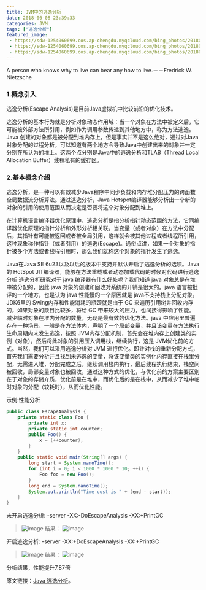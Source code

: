 ```yaml
---
title: JVM中的逃逸分析
date: 2018-06-08 23:39:33
categories: JVM
tags: ["逃逸分析"]
featured_image:
 - https://sdw-1254060699.cos.ap-chengdu.myqcloud.com/bing_photos/20180608.jpg
 - https://sdw-1254060699.cos.ap-chengdu.myqcloud.com/bing_photos/20180609.jpg
 - https://sdw-1254060699.cos.ap-chengdu.myqcloud.com/bing_photos/20180610.jpg
---
```


<p class="description">A person who knows why to live can bear any how to live.－－Fredrick W. Nietzsche</p>
<!-- more -->

### 1.概念引入
逃逸分析(Escape Analysis)是目前Java虚拟机中比较前沿的优化技术。

逃逸分析的基本行为就是分析对象动态作用域：当一个对象在方法中被定义后，它可能被外部方法所引用，例如作为调用参数传递到其他地方中，称为方法逃逸。
Java 创建的对象都是被分配到堆内存上，但是事实并不是这么绝对，通过对Java对象分配的过程分析，可以知道有两个地方会导致Java中创建出来的对象并一定分别在所认为的堆上。这两个点分别是Java中的逃逸分析和TLAB（Thread Local Allocation Buffer）线程私有的缓存区。

### 2.基本概念介绍

逃逸分析，是一种可以有效减少Java程序中同步负载和内存堆分配压力的跨函数全局数据流分析算法。通过逃逸分析，Java Hotspot编译器能够分析出一个新的对象的引用的使用范围从而决定是否要将这个对象分配到堆上。

在计算机语言编译器优化原理中，逃逸分析是指分析指针动态范围的方法，它同编译器优化原理的指针分析和外形分析相关联。当变量（或者对象）在方法中分配后，其指针有可能被返回或者被全局引用，这样就会被其他过程或者线程所引用，这种现象称作指针（或者引用）的逃逸(Escape)。通俗点讲，如果一个对象的指针被多个方法或者线程引用时，那么我们就称这个对象的指针发生了逃逸。

Java在Java SE 6u23以及以后的版本中支持并默认开启了逃逸分析的选项。Java的 HotSpot JIT编译器，能够在方法重载或者动态加载代码的时候对代码进行逃逸分析
逃逸分析研究对于 java 编译器有什么好处呢？我们知道 java 对象总是在堆中被分配的，因此 java 对象的创建和回收对系统的开销是很大的。java 语言被批评的一个地方，也是认为 java 性能慢的一个原因就是 java不支持栈上分配对象。JDK6里的 Swing内存和性能消耗的瓶颈就是由于 GC 来遍历引用树并回收内存的，如果对象的数目比较多，将给 GC 带来较大的压力，也间接得影响了性能。减少临时对象在堆内分配的数量，无疑是最有效的优化方法。java 中应用里普遍存在一种场景，一般是在方法体内，声明了一个局部变量，并且该变量在方法执行生命周期内未发生逃逸，按照 JVM内存分配机制，首先会在堆内存上创建类的实例（对象），然后将此对象的引用压入调用栈，继续执行，这是 JVM优化前的方式。当然，我们可以采用逃逸分析对 JVM 进行优化。即针对栈的重新分配方式，首先我们需要分析并且找到未逃逸的变量，将该变量类的实例化内存直接在栈里分配，无需进入堆，分配完成之后，继续调用栈内执行，最后线程执行结束，栈空间被回收，局部变量对象也被回收，通过这种方式的优化，与优化前的方案主要区别在于对象的存储介质，优化前是在堆中，而优化后的是在栈中，从而减少了堆中临时对象的分配（较耗时），从而优化性能。

示例:性能分析
``` java
public class EscapeAnalysis {
    private static class Foo {
        private int x;
        private static int counter;
        public Foo() {
            x = (++counter);
        }
    }
    public static void main(String[] args) {
        long start = System.nanoTime();
        for (int i = 0; i < 1000 * 1000 * 10; ++i) {
            Foo foo = new Foo();
        }
        long end = System.nanoTime();
        System.out.println("Time cost is " + (end - start));
    }
}
```
未开启逃逸分析:
-server -XX:-DoEscapeAnalysis -XX:+PrintGC
>![image](https://sdw-1254060699.cos.ap-chengdu.myqcloud.com/2018060801.png)
结果：
>![image](https://sdw-1254060699.cos.ap-chengdu.myqcloud.com/2018060802.png)

开启逃逸分析:
-server -XX:+DoEscapeAnalysis -XX:+PrintGC
>![image](https://sdw-1254060699.cos.ap-chengdu.myqcloud.com/2018060803.png)
结果：
>![image](https://sdw-1254060699.cos.ap-chengdu.myqcloud.com/2018060804.png)

分析结果，性能提升7.87倍

原文链接：[Java 逃逸分析](https://mp.weixin.qq.com/s/M33nObwet5x0SqFN6w8tZw)。
